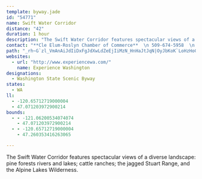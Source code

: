 ```yaml
---
template: byway.jade
id: "54771"
name: Swift Water Corridor
distance: "42"
duration: 1 hour
description: "The Swift Water Corridor features spectacular views of a diverse landscape: pine forests rivers and lakes; cattle ranches; the jagged Stuart Range, and the Alpine Lakes Wilderness."
contact: "**Cle Elum-Roslyn Chamber of Commerce**  \n 509-674-5958  \n [Send E-mail](mailto:cle_elum@cleelum.com )  \n\n"
path: "_rh~G`zl_VmAnAiJdIiDxFgJdXwLdZeEjIiMzN_HnHaJtJqN|OyJbKoK`LoHzHoGdH}ObPiNtNwB`FyDxJqC~HcDtJgC`SuB`OwC|OgFrMwCvF_E|IyDrImAzAiAxB_BrBcDtBaBd@{AXqAB_FQkHKsADiBZeCjAkBbBaBfCaDpHcIlQ{BzD_ArAcFvDqMhFmAv@uAnA}@xAcA~Be@~COpB?fCRrD^fEnBpWXtG?rIOdE_AfLq@jJa@vB}AxDoChDqJnN}@pB}@tEgA|_@D`DdA~I?zEqAnSg@fEcCnN[lDGja@EtDo@pJyC~^y@lHkAvFkA~D}AdEu@`BaKnPgGlJcEhE{JpJcXvXqIfHmQ|QeTdT_Av@qHjEoIzD_D`A}Dj@_CJaE?oCQmAByBt@sWtTaCxDkAzDa@lCeCjh@cCx`@oApNo@dFmBfKwEnU_Pj{@uPh|@Y`@mBj@a@tL}@lHqNvu@qi@xrCgGl]gHzOyAlFcAfHe@fHYzHi@tFkH``@cKph@m@pImFd}@qIlqA[nH_@jE}@vNUrES`LEbRsBq@{DBKlAwHb[yEnPyLbf@aQlp@iGbVkCrJiAhCm@xCUVc@Ps@Dk@TyPlPwCz@iJlDyPtJaJ~FwD~EmEtE{KnJyGdGcJfIoEtEjBhFtE`Mf@fAbA|EqBtA{@bA[bB?nEwBl[iAvFkCdUo@fBiApBgCtC_DxCs@b@{AbEeAdFkBrHmAzAiCxBwInI}D~CwG~FkDhCiCjC_G|YgDnRaDhUk@`FcAzFoAjEsFjNkIz^cBpGmD~I}HvUe@fAmC~DsAx@mC\\kPrAwFRiBRkEF_CPyE~Am@j@_A`@cAx@uA`BwApBuGdK"
websites: 
  - url: "http://www.experiencewa.com/"
    name: Experience Washington
designations: 
  - Washington State Scenic Byway
states: 
  - WA
ll: 
  - -120.65712719000004
  - 47.071203972900214
bounds: 
  - - -121.06200534074074
    - 47.071203972900214
  - - -120.65712719000004
    - 47.260353416263065

---
```


The Swift Water Corridor features spectacular views of a diverse landscape: pine forests rivers and lakes; cattle ranches; the jagged Stuart Range, and the Alpine Lakes Wilderness.
